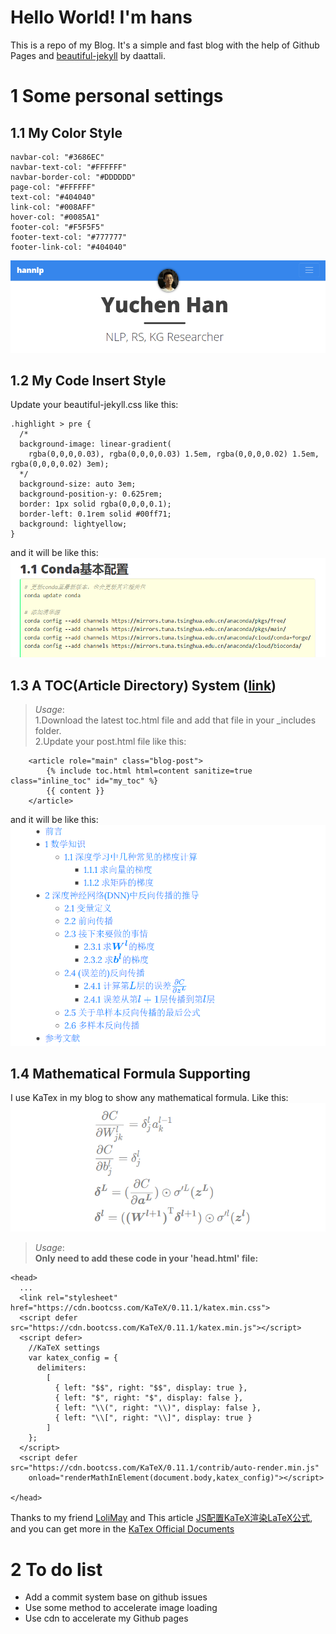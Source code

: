 # Hello World! I'm hans
This is a repo of my Blog. It's a simple and fast blog with the help of Github Pages and [beautiful-jekyll](https://github.com/daattali/beautiful-jekyll) by daattali.

# 1 Some personal settings

## 1.1 My Color Style
```
navbar-col: "#3686EC"
navbar-text-col: "#FFFFFF"
navbar-border-col: "#DDDDDD"
page-col: "#FFFFFF"
text-col: "#404040"
link-col: "#008AFF"
hover-col: "#0085A1"
footer-col: "#F5F5F5"
footer-text-col: "#777777"
footer-link-col: "#404040"
```
![my_style](/assets/img/my_style.png)

## 1.2 My Code Insert Style
Update your beautiful-jekyll.css like this:
```
.highlight > pre {
  /*
  background-image: linear-gradient(
    rgba(0,0,0,0.03), rgba(0,0,0,0.03) 1.5em, rgba(0,0,0,0.02) 1.5em, rgba(0,0,0,0.02) 3em);
  */
  background-size: auto 3em;
  background-position-y: 0.625rem;
  border: 1px solid rgba(0,0,0,0.1);
  border-left: 0.1rem solid #00ff71;
  background: lightyellow;
}
```
and it will be like this:
![code_style](/assets/img/code_style.png)
## 1.3 A TOC(Article Directory) System ([link](https://github.com/allejo/jekyll-toc))
> _Usage_: <br/>1.Download the latest toc.html file and add that file in your _includes folder.<br/>2.Update your post.html file like this:
```
    <article role="main" class="blog-post">
        {% include toc.html html=content sanitize=true class="inline_toc" id="my_toc" %}
        {{ content }}
    </article>
```
and it will be like this:
![toc_system](/assets/img/toc_system.png)

## 1.4 Mathematical Formula Supporting
I use KaTex in my blog to show any mathematical formula. Like this: 
![formula](/assets/img/formula.png)
> _Usage_: <br/>**Only need to add these code in your 'head.html' file:**
```
<head>
  ...
  <link rel="stylesheet" href="https://cdn.bootcss.com/KaTeX/0.11.1/katex.min.css">
  <script defer src="https://cdn.bootcss.com/KaTeX/0.11.1/katex.min.js"></script>
  <script defer>
    //KaTeX settings
    var katex_config = {
      delimiters:
        [
          { left: "$$", right: "$$", display: true },
          { left: "$", right: "$", display: false },
          { left: "\\(", right: "\\)", display: false },
          { left: "\\[", right: "\\]", display: true }
        ]
    };
  </script>
  <script defer src="https://cdn.bootcss.com/KaTeX/0.11.1/contrib/auto-render.min.js"
    onload="renderMathInElement(document.body,katex_config)"></script>

</head>
```
Thanks to my friend [LoliMay](https://www.lolimay.cn) and This article [JS配置KaTeX渲染LaTeX公式](https://blog.csdn.net/qq_43491040/article/details/104174730?utm_medium=distribute.pc_relevant_t0.none-task-blog-BlogCommendFromMachineLearnPai2-1.channel_param&depth_1-utm_source=distribute.pc_relevant_t0.none-task-blog-BlogCommendFromMachineLearnPai2-1.channel_param), and you can get more in the [KaTex Official Documents](https://katex.org/docs/api.html)

# 2 To do list
* Add a commit system base on github issues
* Use some method to accelerate image loading
* Use cdn to accelerate my Github pages
